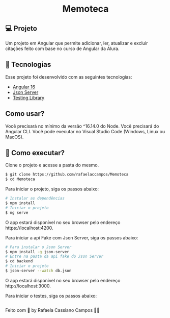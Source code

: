 <h1 style="text-align: center;">Memoteca</h1>

## 💻 Projeto

 Um projeto em Angular que permite adicionar, ler, atualizar e excluir citações feito com base no curso de Angular da Alura.

## 🧪 Tecnologias

Esse projeto foi desenvolvido com as seguintes tecnologias:

- [Angular 16](https://angular.io/)
- [Json Server](https://www.npmjs.com/package/json-server)
- [Testing Library](https://testing-library.com/)

## Como usar?

  Você precisará no mínimo da versão ^16.14.0 do Node.
  Você precisará do Angular CLI.
  Você pode executar no Visual Studio Code (Windows, Linux ou MacOS).

## 🚀 Como executar?

Clone o projeto e acesse a pasta do mesmo.

```bash
$ git clone https://github.com/rafaelaccampos/Memoteca
$ cd Memoteca
```
Para iniciar o projeto, siga os passos abaixo:
```bash
# Instalar as dependências
$ npm install
# Iniciar o projeto
$ ng serve
```
O app estará disponível no seu browser pelo endereço https://localhost:4200.

Para iniciar a api Fake com Json Server, siga os passos abaixo:
```bash
# Para instalar o Json Server
$ npm install -g json-server
# Entre na pasta da api fake do Json Server
$ cd backend
# Iniciar o projeto
$ json-server --watch db.json
```
O app estará disponível no seu browser pelo endereço http://localhost:3000.

Para iniciar o testes, siga os passos abaixo:
```bash
```

Feito com 💜 by Rafaela Cassiano Campos 👋🏻
